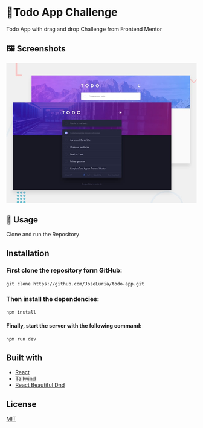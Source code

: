 # 🤖Todo App Challenge

Todo App with drag and drop Challenge from Frontend Mentor

## 🖼️ Screenshots

![Screenshot](./public/screenshot.jpg)

## 🚀 Usage

Clone and run the Repository

## Installation

### First clone the repository form GitHub:

```shell
git clone https://github.com/JoseLuria/todo-app.git
```

### Then install the dependencies:

```shell
npm install
```

#### Finally, start the server with the following command:

```shell
npm run dev
```

## Built with

- [React](https://reactjs.org/)
- [Tailwind](https://tailwindcss.com/)
- [React Beautiful Dnd](https://github.com/atlassian/react-beautiful-dnd)

## License

[MIT](https://opensource.org/licenses/MIT)
